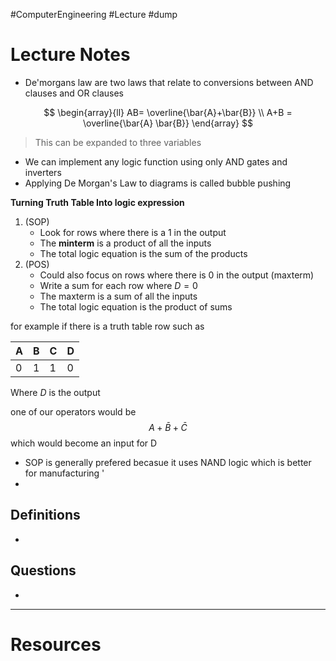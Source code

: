 #ComputerEngineering #Lecture #dump

# Lecture Notes
- De'morgans law are two laws that relate to conversions between AND clauses and OR clauses 


$$
\begin{array}{ll}
AB= \overline{\bar{A}+\bar{B}} \\
A+B = \overline{\bar{A} \bar{B}}
\end{array}
$$
> This can be expanded to three variables

- We can implement any logic function using only AND gates and inverters
- Applying De Morgan's Law to diagrams is called bubble pushing 



**Turning Truth Table Into logic expression**

1. (SOP)
	- Look for rows where there is a 1 in the output 
	- The **minterm** is a product of all the inputs 
	- The total logic equation is the sum of the products
2. (POS)
	- Could also focus on rows where there is 0 in the output (maxterm)
	- Write a sum for each row where $D =0$
	- The maxterm is a sum of all the inputs 
	- The total logic equation is the product of sums 

for example if there is a truth table row such as 

| A   | B   | C   | D   |
| --- | --- | --- | --- |
| 0   | 1   | 1   | 0   |
Where $D$ is the output 

one of our operators would be 
$$
A+ \bar{B} + \bar{C} 
$$
which would become an input for D

- SOP is generally prefered becasue it uses NAND logic which is better for manufacturing '
- 



## Definitions
- 

## Questions
- 

---
# Resources 